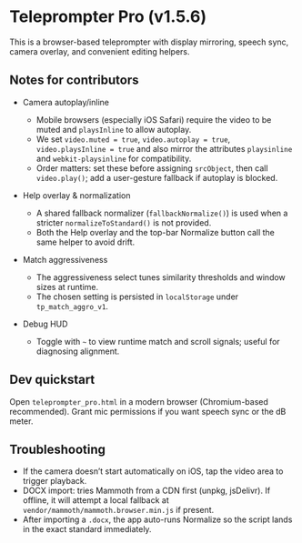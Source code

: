 # Teleprompter Pro (v1.5.6)

This is a browser-based teleprompter with display mirroring, speech sync, camera overlay, and convenient editing helpers.

## Notes for contributors

- Camera autoplay/inline
  - Mobile browsers (especially iOS Safari) require the video to be muted and `playsInline` to allow autoplay.
  - We set `video.muted = true`, `video.autoplay = true`, `video.playsInline = true` and also mirror the attributes `playsinline` and `webkit-playsinline` for compatibility.
  - Order matters: set these before assigning `srcObject`, then call `video.play()`; add a user-gesture fallback if autoplay is blocked.

- Help overlay & normalization
  - A shared fallback normalizer (`fallbackNormalize()`) is used when a stricter `normalizeToStandard()` is not provided.
  - Both the Help overlay and the top-bar Normalize button call the same helper to avoid drift.

- Match aggressiveness
  - The aggressiveness select tunes similarity thresholds and window sizes at runtime.
  - The chosen setting is persisted in `localStorage` under `tp_match_aggro_v1`.

- Debug HUD
  - Toggle with `~` to view runtime match and scroll signals; useful for diagnosing alignment.

## Dev quickstart

Open `teleprompter_pro.html` in a modern browser (Chromium-based recommended). Grant mic permissions if you want speech sync or the dB meter.

## Troubleshooting

- If the camera doesn’t start automatically on iOS, tap the video area to trigger playback.
- DOCX import: tries Mammoth from a CDN first (unpkg, jsDelivr). If offline, it will attempt a local fallback at `vendor/mammoth/mammoth.browser.min.js` if present.
- After importing a `.docx`, the app auto-runs Normalize so the script lands in the exact standard immediately.
